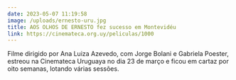 ```yaml
---
date: 2023-05-07 11:19:58
image: /uploads/ernesto-uru.jpg
title: AOS OLHOS DE ERNESTO fez sucesso em Montevidéu
link: https://cinemateca.org.uy/peliculas/1000
---
```

Filme dirigido por Ana Luiza Azevedo, com Jorge Bolani e Gabriela Poester, estreou na Cinemateca Uruguaya no dia 23 de março e ficou em cartaz por oito semanas, lotando várias sessões.